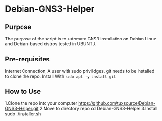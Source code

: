 # Debian-GNS3-Helper
## Purpose
The purpose of the script is to automate GNS3 installation on Debian Linux and Debian-based distros tested in UBUNTU.
## Pre-requisites
Internet Connection, A user with sudo privilidges. git needs to be installed to clone the repo. Install With
  ```sudo apt -y install git```
## How to Use
1.Clone the repo into your computer
  https://github.com/tuxsource/Debian-GNS3-Helper.git
2.Move to directory repo
  cd Debian-GNS3-Helper
3.Install
  sudo ./installer.sh
